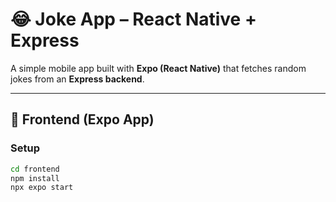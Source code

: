 # 😂 Joke App – React Native + Express

A simple mobile app built with **Expo (React Native)** that fetches random jokes from an **Express backend**.

---

## 📱 Frontend (Expo App)

### Setup

```bash
cd frontend
npm install
npx expo start
```
